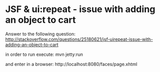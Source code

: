 JSF & ui:repeat - issue with adding an object to cart
=====================================================

Answer to the following question:
http://stackoverflow.com/questions/25180621/jsf-uirepeat-issue-with-adding-an-object-to-cart

in order to run execute:
mvn jetty:run

and enter in a browser:
http://localhost:8080/faces/page.xhtml
